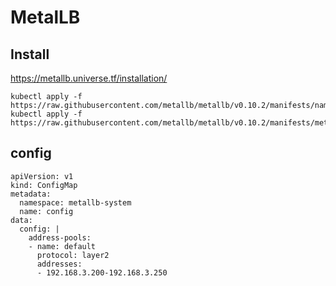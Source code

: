 # MetalLB
## Install
https://metallb.universe.tf/installation/

```
kubectl apply -f https://raw.githubusercontent.com/metallb/metallb/v0.10.2/manifests/namespace.yaml kubectl apply -f https://raw.githubusercontent.com/metallb/metallb/v0.10.2/manifests/metallb.yaml
```

## config
```
apiVersion: v1
kind: ConfigMap
metadata:
  namespace: metallb-system
  name: config
data:
  config: |
    address-pools:
    - name: default
      protocol: layer2
      addresses:
      - 192.168.3.200-192.168.3.250
```